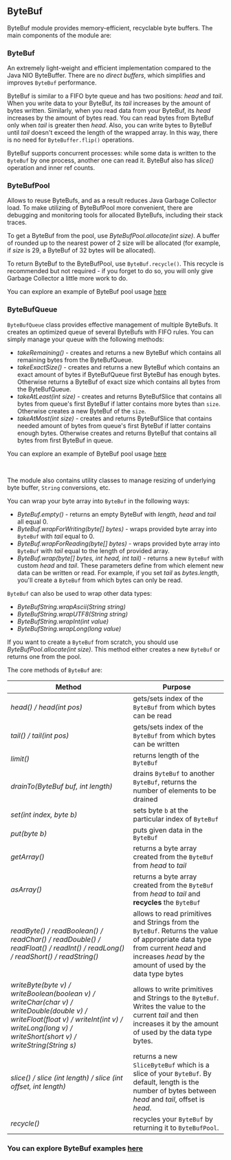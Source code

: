 ## ByteBuf

ByteBuf module provides memory-efficient, recyclable byte buffers. The main components of the module are:

### ByteBuf 
An extremely light-weight and efficient implementation compared to the Java NIO ByteBuffer. There are no *direct buffers*, 
which simplifies and improves `ByteBuf` performance. 

ByteBuf is similar to a FIFO byte queue and has two positions: *head* and *tail*. When you write data to your 
ByteBuf, its *tail* increases by the amount of bytes written. Similarly, when you read data from your ByteBuf,
its *head* increases by the amount of bytes read. You can read bytes from ByteBuf only when *tail* is greater 
then *head*. Also, you can write bytes to ByteBuf until *tail* doesn't exceed the length of the wrapped 
array. In this way, there is no need for `ByteBuffer.flip()` operations. 

ByteBuf supports concurrent processes: while some data is written to the `ByteBuf` by one process, another one can 
read it. ByteBuf also has *slice()* operation and inner ref counts.

### ByteBufPool
Allows to reuse ByteBufs, and as a result reduces Java Garbage Collector load. To make utilizing of ByteBufPool more 
convenient, there are debugging and monitoring tools for allocated ByteBufs, including their stack traces.

To get a ByteBuf from the pool, use *ByteBufPool.allocate(int size)*. A buffer of rounded up to the nearest power of 2 
size will be allocated (for example, if *size* is 29, a ByteBuf of 32 bytes will be allocated).

To return ByteBuf to the ByteBufPool, use `ByteBuf.recycle()`. This recycle is recommended but not required - if you 
forget to do so, you will only give Garbage Collector a little more work to do. 

You can explore an example of ByteBuf pool usage [here](https://github.com/softindex/datakernel/tree/master/examples/bytebuf#bytebuf-pool-example)

### ByteBufQueue
`ByteBufQueue` class provides effective management of multiple ByteBufs. It creates an optimized queue of several 
ByteBufs with FIFO rules. You can simply manage your queue with the following methods:
* *takeRemaining()* - creates and returns a new ByteBuf which contains all remaining bytes from the ByteBufQueue.
* *takeExactSize()* - creates and returns a new ByteBuf which contains an exact amount of bytes if ByteBufQueue first 
ByteBuf has enough bytes. Otherwise returns a ByteBuf of exact size which contains all bytes from the ByteBufQueue.
* *takeAtLeast(int size)* - creates and returns ByteBufSlice that contains all bytes from queue's first ByteBuf
if latter contains more bytes than `size`. Otherwise creates a new ByteBuf of the `size`.
* *takeAtMost(int size)* - creates and returns ByteBufSlice that contains needed amount of bytes from queue's first ByteBuf
if latter contains enough bytes. Otherwise creates and returns ByteBuf that contains all bytes from first ByteBuf in queue.

You can explore an example of ByteBuf pool usage [here](https://github.com/softindex/datakernel/tree/master/examples/bytebuf#bytebuf-queue-example)

<br>

The module also contains utility classes to manage resizing of underlying byte buffer, `String` conversions, etc.

You can wrap your byte array into `ByteBuf` in the following ways:

* *ByteBuf.empty()* - returns an empty ByteBuf with *length*, *head* and *tail* all equal 0.
* *ByteBuf.wrapForWriting(byte[] bytes)* - wraps provided byte array into `ByteBuf` with *tail* equal to 0.
* *ByteBuf.wrapForReading(byte[] bytes)* - wraps provided byte array into `ByteBuf` with *tail* equal to the 
length of provided array.
* *ByteBuf.wrap(byte[] bytes, int head, int tail)* - returns a new `ByteBuf` with custom *head* 
and *tail*. These parameters define from which element new data can be written or read. For example, if you set 
*tail* as *bytes.length*, you'll create a `ByteBuf` from which bytes can only be read.

`ByteBuf` can also be used to wrap other data types:
* *ByteBufString.wrapAscii(String string)*
* *ByteBufString.wrapUTF8(String string)*
* *ByteBufString.wrapInt(int value)*
* *ByteBufString.wrapLong(long value)*

If you want to create a `ByteBuf` from scratch, you should use *ByteBufPool.allocate(int size)*. This method either creates 
a new `ByteBuf` or returns one from the pool.

The core methods of `ByteBuf` are:

| Method | Purpose |
| --- | --- |
| *head() / head(int pos)* | gets/sets index of the `ByteBuf` from which bytes can be read |
| *tail() / tail(int pos)* | gets/sets index of the `ByteBuf` from which bytes can be written |
| *limit()* | returns length of the `ByteBuf`|
| *drainTo(ByteBuf buf, int length)* | drains `ByteBuf` to another `ByteBuf`, returns the number of elements to be drained |
| *set(int index, byte b)* | sets byte `b` at the particular index of `ByteBuf` |
| *put(byte b)* | puts given data in the `ByteBuf`|
| *getArray()* | returns a byte array created from the `ByteBuf` from *head* to *tail*|
| *asArray()* | returns a byte array created from the `ByteBuf` from *head* to *tail* and **recycles** the `ByteBuf`|
| *readByte() / readBoolean() / readChar() / readDouble() / readFloat() / readInt() / readLong() / readShort() / readString()* | allows to read primitives and Strings from the `ByteBuf`. Returns the value of appropriate data type from current *head* and increases *head* by the amount of used by the data type bytes|
| *writeByte(byte v) / writeBoolean(boolean v) / writeChar(char v) / writeDouble(double v) / writeFloat(float v) / writeInt(int v) / writeLong(long v) / writeShort(short v) / writeString(String s)* | allows to write primitives and Strings to the `ByteBuf`. Writes the value to the current *tail* and then increases it by the amount of used by the data type bytes.|
| *slice() / slice (int length) / slice (int offset, int length)* | returns a new `SliceByteBuf` which is a slice of your `ByteBuf`. By default, length is the number of bytes between *head* and *tail*, offset is *head*.
| *recycle()* | recycles your `ByteBuf` by returning it to `ByteBufPool`.|


### You can explore ByteBuf examples [here](https://github.com/softindex/datakernel/tree/master/examples/bytebuf)
